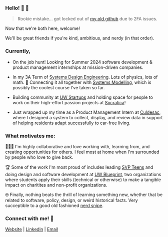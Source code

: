 ### Hello! 👋 🎉

> Rookie mistake... got locked out of [my old github](https://github.com/jossmurphy) due to 2FA issues. 

Now that we're both here, welcome! 

We'll be great friends if you're  kind, ambitious, and nerdy (in that order).

### Currently, 
* On the job hunt! Looking for  Summer 2024 software development & product management internships at mission-driven companies.

* In my 3A Term of [Systems Design Engineering](http://ugradcalendar.uwaterloo.ca/page/ENG-Systems-Design-Engineering). Lots of physics, lots of math. 🥵 Connecting it all together with [Systems Modelling](https://ucalendar.uwaterloo.ca/2324/COURSE/course-SYDE.html#SYDE351), which is possibly the coolest course I've taken so far. 

* Building community at [UW Startups](https://www.instagram.com/uwstartups/) and holding space for people to work on their high-effort passion projects at [Socratica](socratica.info)!

* Just wrapped up my time as a Product Management Intern at [Culdesac](https://culdesac.com/), where I designed a system to collect, display, and review data in support of helping residents adapt successfully to car-free living. 

### What motivates me:
🧑‍🤝‍🧑  I'm highly collaborative and love working with, learning from, and creating opportunities for others. I feel most at home when I'm surrounded by people who love to give back. 

🏆  Some of the work I'm most proud of includes leading [SVP Teens](https://www.svpteens.org/) and doing design and software development at [UW Blueprint](http://uwblueprint.org/), two organizations where students apply their skills (technical or otherwise) to make a tangible impact on charitites and non-profit organizations. 

🤓  Finally, nothing beats the thrill of learning something new, whether that be related to software, policy, design, or weird historical facts. Very succeptible to a good old fashioned [nerd snipe](https://www.urbandictionary.com/define.php?term=nerd-snipe).

### Connect with me! :iphone:
[Website](https://jocelynemurphy.github.io)  |  [Linkedin](https://www.linkedin.com/in/jmurphyy/)  |  [Email](mailto:jocelynemurphy@gmail.com)







<!--
**jocelynemurphy/jocelynemurphy** is a ✨ _special_ ✨ repository because its `README.md` (this file) appears on your GitHub profile.

Here are some ideas to get you started:

- 🔭 I’m currently working on ...
- 🌱 I’m currently learning ...
- 👯 I’m looking to collaborate on ...
- 🤔 I’m looking for help with ...
- 💬 Ask me about ...
- 📫 How to reach me: ...
- 😄 Pronouns: ...
- ⚡ Fun fact: ...
-->
